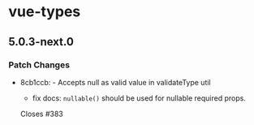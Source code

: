 # vue-types

## 5.0.3-next.0

### Patch Changes

- 8cb1ccb: - Accepts null as valid value in validateType util

  - fix docs: `nullable()` should be used for nullable required props.

  Closes #383
